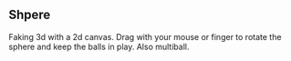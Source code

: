 ##  Shpere

Faking 3d with a 2d canvas. Drag with your mouse or finger to rotate the sphere and keep the balls in play. Also multiball.


